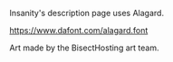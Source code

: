 Insanity's description page uses Alagard.

https://www.dafont.com/alagard.font

Art made by the BisectHosting art team.